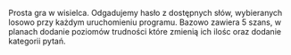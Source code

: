 Prosta gra w wisielca. Odgadujemy hasło z dostępnych słów, wybieranych losowo przy każdym uruchomieniu programu. Bazowo zawiera 5 szans, w planach dodanie poziomów trudności które zmienią ich ilośc oraz dodanie kategorii pytań.
